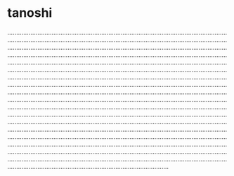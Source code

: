 # tanoshi
...................................................................................................................................................................................................................................................................................................................................................................................................................................................................................................................................................................................................................................................................................................................................................................................................................................................................................................................................................................................................................................................................................................................................................................................................................................................................................................................................................................................................................................................................................................................................................................................................................................................................................................................................................................................................................................................................................................................................................................................................................................................................................................................................................................................................................................................................................................................................................................................................................